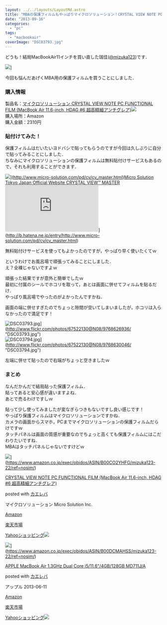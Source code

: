 ```yaml
---
layout: ../../layouts/LayoutMd.astro
title: "MBAの保護フィルムもやっぱりマイクロソリューション！CRYSTAL VIEW NOTE PC FUNCTIONAL FILMを買ってみた！"
date: "2013-09-16"
categories: 
  - "pc"
tags: 
  - "macbookair"
coverImage: "DSC03793.jpg"
---
```


どうも！結局MacBookAir11インチを買い直した瑞佳([@mizuka123](https://twitter.com/mizuka123))です．

![](http://capture.heartrails.com/150x130/shadow?//mizuka123.net/4079/)]

今回も悩んだあげくMBA用の保護フィルムを買うことにしました．

### 購入情報

製品名：[マイクロソリューション CRYSTAL VIEW NOTE PC FUNCTIONAL FILM (MacBook Air 11.6-inch, HDAG #6 超高精細アンチグレア)](http://www.amazon.co.jp/gp/product/B00CO2YHFG/ref=as_li_ss_tl?ie=UTF8&camp=247&creative=7399&creativeASIN=B00CO2YHFG&linkCode=as2&tag=mizuka123-22)![](http://ir-jp.amazon-adsystem.com/e/ir?t=mizuka123-22&l=as2&o=9&a=B00CO2YHFG)  
購入場所：Amazon  
購入金額：2310円

### 貼付けてみた！

保護フィルムはだいたいヨドバシで貼ってもらうのですが今回は久しぶりに自分で貼ってみることにしました．  
ちなみにマイクロソリューションの保護フィルムは無料貼付けサービスもあるので，それも利用することができます．

![](http://capture.heartrails.com/150x130/shadow?http://www.micro-solution.com/pd/cv/cv_master.html)](http://www.micro-solution.com/pd/cv/cv_master.html)[Micro Solution Tokyo Japan Official Website CRYSTAL VIEW™ MASTER](http://www.micro-solution.com/pd/cv/cv_master.html)![](http://b.hatena.ne.jp/entry/image/http://www.micro-solution.com/pd/cv/cv_master.html)](http://b.hatena.ne.jp/entry/http://www.micro-solution.com/pd/cv/cv_master.html)

無料貼付けサービスを使ってもよかったのですが，やっぱり早く使いたくてｗ

というわけでお風呂場で頑張ってみることにしました．  
え？全裸じゃないですよｗ

頑張った結果ですが意外と簡単でしたｗ  
最初に付属のシールでホコリを取って，あとは画面に併せてフィルムを貼るだけ．  
やっぱり風呂場でやったのがよかったんですかね．

画面の端に併せすぎたのでちょっと隙間が空いてしまいましたが，ホコリは入らなかったので満足です！

![DSC03793.jpg](/archive/images/9768626936_687de32cb5_b.jpg)](http://www.flickr.com/photos/67522130@N08/9768626936/ "DSC03793.jpg")  
![DSC03794.jpg](/archive/images/9768630046_3885ef47fb_b.jpg)](http://www.flickr.com/photos/67522130@N08/9768630046/ "DSC03794.jpg")  
  
左端に併せて貼ったので右端がちょっと空きましたｗ

### まとめ

なんだかんだで結局貼った保護フィルム．  
貼ってあると安心感が違いますよね．  
あとで売るわけですしｗ

貼って少し使ってみましたが変なぎらつきもないですし良い感じです！  
やっぱり保護フィルムはマイクロソリューションですかね．  
カメラの画面からスマホ，PCまでマイクロソリューションの保護フィルムだらけですｗ  
タッチパネルは画面の質感が重要なのでちょっと高くても保護フィルムにはこだわりたいですね．  
MBAはタッチパネルじゃないですけどｗ

![](/archive/images/51xOEwLu-cL._SL160_.jpg)](https://www.amazon.co.jp/exec/obidos/ASIN/B00CO2YHFG/mizuka123-22/ref=nosim/)

[CRYSTAL VIEW NOTE PC FUNCTIONAL FILM (MacBook Air 11.6-inch, HDAG #6 超高精細アンチグレア)](https://www.amazon.co.jp/exec/obidos/ASIN/B00CO2YHFG/mizuka123-22/ref=nosim/)

posted with [カエレバ](http://kaereba.com)

マイクロソリューション Micro Solution Inc.

[Amazon](http://www.amazon.co.jp/gp/search?keywords=CRYSTAL%20VIEW%20NOTE%20PC%20FUNCTIONAL%20FILM&__mk_ja_JP=%83J%83%5E%83J%83i&tag=mizuka123-22 "アマゾン")

[楽天市場](http://hb.afl.rakuten.co.jp/hgc/032b53ee.4b34c5ee.0f4a541e.f440145e/?pc=http%3A%2F%2Fsearch.rakuten.co.jp%2Fsearch%2Fmall%2FCRYSTAL%2520VIEW%2520NOTE%2520PC%2520FUNCTIONAL%2520FILM%2F-%2Ff.1-p.1-s.1-sf.0-st.A-v.2%3Fx%3D0%26scid%3Daf_ich_link_urltxt%26m%3Dhttp%3A%2F%2Fm.rakuten.co.jp%2F "楽天市場")

[Yahooショッピング![](//ad.jp.ap.valuecommerce.com/servlet/gifbanner?sid=3066752&pid=881990642)](//ck.jp.ap.valuecommerce.com/servlet/referral?sid=3066752&pid=881990642&vc_url=http%3A%2F%2Fshopping.search.yahoo.co.jp%2Fsearch%3FuIv%3Don%26ei%3DUTF-8%26tab_ex%3Dcommerce%26slider%3D0%26va%3DCRYSTAL%2520VIEW%2520NOTE%2520PC%2520FUNCTIONAL%2520FILM "Yahooショッピング")

![](/archive/images/21sLRgAX%2B7L._SL160_.jpg)](https://www.amazon.co.jp/exec/obidos/ASIN/B00DCMAHSS/mizuka123-22/ref=nosim/)

[APPLE MacBook Air 1.3GHz Dual Core i5/11.6"/4GB/128GB MD711J/A](https://www.amazon.co.jp/exec/obidos/ASIN/B00DCMAHSS/mizuka123-22/ref=nosim/)

posted with [カエレバ](http://kaereba.com)

アップル 2013-06-11

[Amazon](http://www.amazon.co.jp/gp/search?keywords=i5%2F11.6%20GB%2F128GB%20MD711J%2FA&__mk_ja_JP=%83J%83%5E%83J%83i&tag=mizuka123-22 "アマゾン")

[楽天市場](http://hb.afl.rakuten.co.jp/hgc/032b53ee.4b34c5ee.0f4a541e.f440145e/?pc=http%3A%2F%2Fsearch.rakuten.co.jp%2Fsearch%2Fmall%2Fi5%252F11.6%2520GB%252F128GB%2520MD711J%252FA%2F-%2Ff.1-p.1-s.1-sf.0-st.A-v.2%3Fx%3D0%26scid%3Daf_ich_link_urltxt%26m%3Dhttp%3A%2F%2Fm.rakuten.co.jp%2F "楽天市場")

[Yahooショッピング![](//ad.jp.ap.valuecommerce.com/servlet/gifbanner?sid=3066752&pid=881990642)](//ck.jp.ap.valuecommerce.com/servlet/referral?sid=3066752&pid=881990642&vc_url=http%3A%2F%2Fshopping.search.yahoo.co.jp%2Fsearch%3FuIv%3Don%26ei%3DUTF-8%26tab_ex%3Dcommerce%26slider%3D0%26va%3Di5%252F11.6%2520GB%252F128GB%2520MD711J%252FA "Yahooショッピング")
